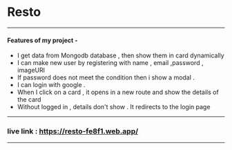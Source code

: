 # Resto

---

#### Features of my project -

- I get data from Mongodb database , then show them in card dynamically
- I can make new user by registering with name , email ,password , imageURl
- If password does not meet the condition then i show a modal .
- I can login with google .
- When I click on a card , it opens in a new route and show the details of the card
- Without logged in , details don't show . It redirects to the login page

---

### live link : https://resto-fe8f1.web.app/

---
